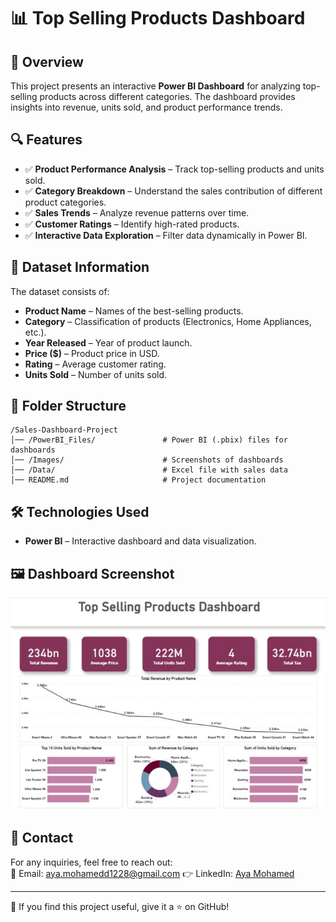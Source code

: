 ﻿# 📊 Top Selling Products Dashboard

## 🚀 Overview  
This project presents an interactive **Power BI Dashboard** for analyzing top-selling products across different categories. The dashboard provides insights into revenue, units sold, and product performance trends.

## 🔍 Features
- ✅ **Product Performance Analysis** – Track top-selling products and units sold.
- ✅ **Category Breakdown** – Understand the sales contribution of different product categories.
- ✅ **Sales Trends** – Analyze revenue patterns over time.
- ✅ **Customer Ratings** – Identify high-rated products.
- ✅ **Interactive Data Exploration** – Filter data dynamically in Power BI.

## 📁 Dataset Information
The dataset consists of:
- **Product Name** – Names of the best-selling products.
- **Category** – Classification of products (Electronics, Home Appliances, etc.).
- **Year Released** – Year of product launch.
- **Price ($)** – Product price in USD.
- **Rating** – Average customer rating.
- **Units Sold** – Number of units sold.

## 📂 Folder Structure
```
/Sales-Dashboard-Project
│── /PowerBI_Files/               # Power BI (.pbix) files for dashboards  
│── /Images/                      # Screenshots of dashboards  
│── /Data/                        # Excel file with sales data  
│── README.md                     # Project documentation  
```

## 🛠️ Technologies Used
- **Power BI** – Interactive dashboard and data visualization.

## 🖼️ Dashboard Screenshot
![Top Selling Products Dashboard](Images/TopSellingProducts.jpg)

## 💌 Contact
For any inquiries, feel free to reach out:  
📩 Email: aya.mohamedd1228@gmail.com 
👉 LinkedIn: [Aya Mohamed](https://www.linkedin.com/in/aya-mohamedd/)  

---
🌟 If you find this project useful, give it a ⭐ on GitHub!  

